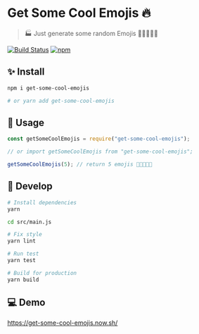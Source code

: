 # Get Some Cool Emojis 🔥

> 🏭 Just generate some random Emojis 🎉✨🔧🐛💩

[![Build Status](https://travis-ci.org/EastSun5566/get-some-cool-emojis.svg?branch=master)](https://travis-ci.org/EastSun5566/get-some-cool-emojis) [![npm](https://img.shields.io/npm/v/get-some-cool-emojis.svg)](https://www.npmjs.com/package/get-some-cool-emojis)

## ✨ Install

```sh
npm i get-some-cool-emojis

# or yarn add get-some-cool-emojis
```

## 🚀 Usage

```js
const getSomeCoolEmojis = require("get-some-cool-emojis");

// or import getSomeCoolEmojis from "get-some-cool-emojis";

getSomeCoolEmojis(5); // return 5 emojis 🎉✨🔧🐛💩
```

## 🔧 Develop

```sh
# Install dependencies
yarn

cd src/main.js

# Fix style
yarn lint

# Run test
yarn test

# Build for production
yarn build
```

## 💻 Demo

<https://get-some-cool-emojis.now.sh/>

